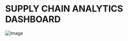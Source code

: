 # SUPPLY CHAIN ANALYTICS DASHBOARD

![Image](https://github.com/user-attachments/assets/af475130-b0eb-4747-af0e-0b015ca0883f)
